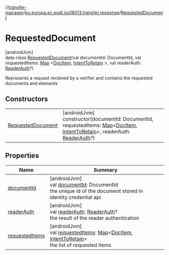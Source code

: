 //[transfer-manager](../../../index.md)/[eu.europa.ec.eudi.iso18013.transfer.response](../index.md)/[RequestedDocument](index.md)

# RequestedDocument

[androidJvm]\
data class [RequestedDocument](index.md)(val documentId: DocumentId, val
requestedItems: [Map](https://kotlinlang.org/api/latest/jvm/stdlib/kotlin.collections/-map/index.html)
&lt;[DocItem](../-doc-item/index.md), [IntentToRetain](../../eu.europa.ec.eudi.iso18013.transfer/-intent-to-retain/index.md)
&gt;, val readerAuth: [ReaderAuth](../-reader-auth/index.md)?)

Represents a request received by a verifier and contains the requested documents and elements

## Constructors

|                                             |                                                                                                                                                                                                                                                                                                                                                  |
|---------------------------------------------|--------------------------------------------------------------------------------------------------------------------------------------------------------------------------------------------------------------------------------------------------------------------------------------------------------------------------------------------------|
| [RequestedDocument](-requested-document.md) | [androidJvm]<br>constructor(documentId: DocumentId, requestedItems: [Map](https://kotlinlang.org/api/latest/jvm/stdlib/kotlin.collections/-map/index.html)&lt;[DocItem](../-doc-item/index.md), [IntentToRetain](../../eu.europa.ec.eudi.iso18013.transfer/-intent-to-retain/index.md)&gt;, readerAuth: [ReaderAuth](../-reader-auth/index.md)?) |

## Properties

| Name                                 | Summary                                                                                                                                                                                                                                                                                                         |
|--------------------------------------|-----------------------------------------------------------------------------------------------------------------------------------------------------------------------------------------------------------------------------------------------------------------------------------------------------------------|
| [documentId](document-id.md)         | [androidJvm]<br>val [documentId](document-id.md): DocumentId<br>the unique id of the document stored in identity credential api                                                                                                                                                                                 |
| [readerAuth](reader-auth.md)         | [androidJvm]<br>val [readerAuth](reader-auth.md): [ReaderAuth](../-reader-auth/index.md)?<br>the result of the reader authentication                                                                                                                                                                            |
| [requestedItems](requested-items.md) | [androidJvm]<br>val [requestedItems](requested-items.md): [Map](https://kotlinlang.org/api/latest/jvm/stdlib/kotlin.collections/-map/index.html)&lt;[DocItem](../-doc-item/index.md), [IntentToRetain](../../eu.europa.ec.eudi.iso18013.transfer/-intent-to-retain/index.md)&gt;<br>the list of requested items |
